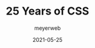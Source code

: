 ---
author: meyerweb
date: 2021-05-25
# eleventyExcludeFromCollections: true
layout: post.njk
tags:
  - article
  - css
target_url: https://meyerweb.com/eric/thoughts/2021/05/25/25-years-of-css/
title: 25 Years of CSS
---